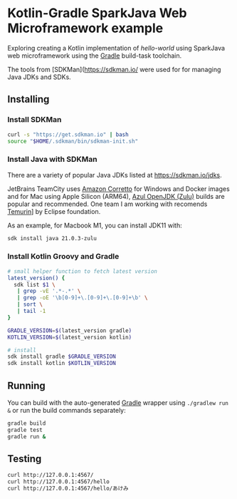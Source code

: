 # Kotlin-Gradle SparkJava Web Microframework example

Exploring creating a Kotlin implementation of *hello-world* using SparkJava web microframework using the [Gradle](https://gradle.org/) build-task toolchain. 

The tools from [SDKMan](https://sdkman.io/ were used for for managing Java JDKs and SDKs.

## Installing

### Install SDKMan

```bash
curl -s "https://get.sdkman.io" | bash
source "$HOME/.sdkman/bin/sdkman-init.sh"
```

### Install Java with SDKMan

There are a variety of popular Java JDKs listed at https://sdkman.io/jdks.  

JetBrains TeamCity uses [Amazon Corretto](https://aws.amazon.com/corretto/) for Windows and Docker images and for Mac using Apple Silicon (ARM64), [Azul OpenJDK (Zulu)](https://www.azul.com/downloads/#zulu)  builds are popular and recommended.  One team I am working with recomends [Temurin](https://projects.eclipse.org/projects/adoptium.temurin)] by Eclipse foundation.

As an example, for Macbook M1, you can install JDK11 with:

```bash
sdk install java 21.0.3-zulu
```

### Install Kotlin Groovy and Gradle

```bash
# small helper function to fetch latest version
latest_version() {
  sdk list $1 \
   | grep -vE '.*-.*' \
   | grep -oE '\b[0-9]+\.[0-9]+\.[0-9]+\b' \
   | sort \
   | tail -1
}

GRADLE_VERSION=$(latest_version gradle)
KOTLIN_VERSION=$(latest_version kotlin)

# install 
sdk install gradle $GRADLE_VERSION
sdk install kotlin $KOTLIN_VERSION
```

## Running

You can build with the auto-generated [Gradle](https://gradle.org/) wrapper using `./gradlew run &` or run the build commands separately: 

```bash
gradle build
gradle test
gradle run &
```

## Testing

```bash
curl http://127.0.0.1:4567/
curl http://127.0.0.1:4567/hello
curl http://127.0.0.1:4567/hello/あけみ
```
